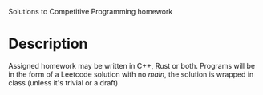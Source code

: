 Solutions to Competitive Programming homework

# Description

Assigned homework may be written in C++, Rust or both. Programs will be in the form of a Leetcode solution with no *main*, the solution is wrapped in class (unless it's trivial or a draft)
